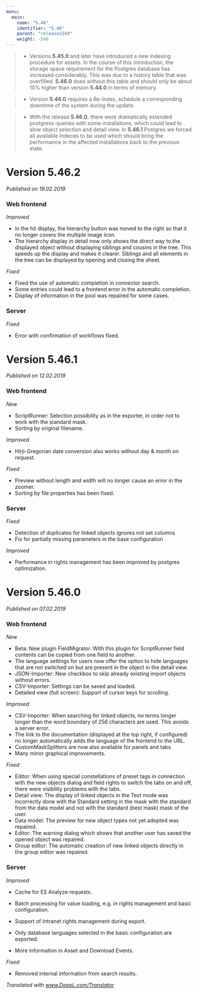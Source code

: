 ```yaml
---
menu:
  main:
    name: "5.46"
    identifier: "5.46"
    parent: "releases549"
    weight: -546
---
```


> - Versions **5.45.0** and later have introduced a new indexing procedure for assets. In the course of this introduction, the storage space requirement for the Postgres database has increased considerably. This was due to a history table that was overfilled. **5.46.0** does without this table and should only be about 10% higher than version **5.44.0** in terms of memory.
>

> - Version **5.46.0** requires a Re-Index, schedule a corresponding downtime of the system during the update.
>

> - With the release **5.46.0.** there were dramatically extended postgress-queries with some installations, which could lead to slow object selection and detail view. In **5.46.1** Postgres we forced all available Indeces to be used which should bring the performance in the affected installations back to the previous state. 
>

# Version 5.46.2

*Published on 19.02.2019*

### Web frontend

*Improved*

- In the hit display, the hierarchy button was moved to the right so that it no longer covers the multiple image icon.
- The hierarchy display in detail now only shows the direct way to the displayed object without displaying siblings and cousins in the tree. This speeds up the display and makes it clearer. Siblings and all elements in the tree can be displayed by opening and closing the sheet.

*Fixed*

- Fixed the use of automatic completion in connector search. 
- Some entries could lead to a frontend error in the automatic completion.
- Display of information in the pool was repaired for some cases.

### Server

*Fixed*

- Error with confirmation of workflows fixed.

# Version 5.46.1

*Published on 12.02.2019*

### Web frontend

*New*

- ScriptRunner: Selection possibility as in the exporter, in order not to work with the standard mask.
- Sorting by original filename.

*Improved*

- Hirji-Gregorian date conversion also works without day & month on request.

*Fixed*

- Preview without length and width will no longer cause an error in the zoomer.
- Sorting by file properties has been fixed.

### Server

*Fixed*

- Detection of duplicates for linked objects ignores not set columns
- Fix for partially missing parameters in the base configuration

*Improved*

- Performance in rights management has been improved by postgres optimization.

# Version 5.46.0

*Published on 07.02.2019*

### Web frontend

*New*

- Beta: New plugin FieldMigrator. With this plugin for ScriptRunner field contents can be copied from one field to another.
- The language settings for users now offer the option to hide languages that are not switched on but are present in the object in the detail view.
- JSON-Importer: New checkbox to skip already existing import objects without errors.
- CSV-Importer: Settings can be saved and loaded.
- Detailed view (full screen): Support of cursor keys for scrolling.

*Improved*

- CSV-Importer: When searching for linked objects, no terms longer longer than the word boundary of 256 characters are used. This avoids a server error. 
- The link to the documentation (displayed at the top right, if configured) no longer automatically adds the language of the frontend to the URL.
- CustomMaskSplitters are now also available for panels and tabs.
- Many minor graphical improvements.

*Fixed*

- Editor: When using special constellations of preset tags in connection with the new objects dialog and field rights to switch the tabs on and off, there were visibility problems with the tabs.
- Detail view: The display of linked objects in the Text mode was incorrectly done with the Standard setting in the mask with the standard from the data model and not with the standard (best mask) mask of the user. 
- Data model: The preview for new object types not yet adopted was repaired.
- Editor: The warning dialog which shows that another user has saved the opened object was repaired.
- Group editor: The automatic creation of new linked objects directly in the group editor was repaired.

### Server

*Improved*

- Cache for ES Analyze requests.
- Batch processing for value loading, e.g. in rights management and basic configuration.

- Support of Intranet rights management during export.
- Only database languages selected in the basic configuration are exported.
- More information in Asset and Download Events.

*Fixed*

- Removed internal information from search results.

*Translated with www.DeepL.com/Translator*